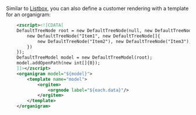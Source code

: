 Similar to
[Listbox]({{site.baseurl}}/zk_dev_ref/MVC/View/Template/Listbox_Template),
you can also define a customer rendering with a template for an
organigram:

``` xml
    <zscript><![CDATA[
    DefaultTreeNode root = new DefaultTreeNode(null, new DefaultTreeNode[]{
        new DefaultTreeNode("Item1", new DefaultTreeNode[]{
            new DefaultTreeNode("Item2"), new DefaultTreeNode("Item3"), new DefaultTreeNode("Item4")
        })
    });
    DefaultTreeModel model = new DefaultTreeModel(root);
    model.addOpenPath(new int[]{0});
    ]]></zscript>
    <organigram model="${model}">
        <template name="model">
            <orgitem>
                <orgnode label="${each.data}"/>
            </orgitem>
        </template>
    </organigram>
```
